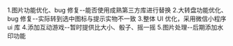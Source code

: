 1.图片功能优化、bug 修复--能否使用成熟第三方库进行替换 2.大转盘功能优化、bug 修复--实际转到选中图标与提示实物不一致 3.整体 UI 优化，采用微信小程序 ui 库 4.添加互动游戏--暂时提供比大小、骰子、摇一摇 5.图片处理--后期添加水印功能
